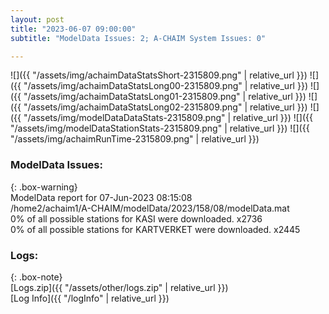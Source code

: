 ```yaml
---
layout: post
title: "2023-06-07 09:00:00"
subtitle: "ModelData Issues: 2; A-CHAIM System Issues: 0"

---
```


![]({{ "/assets/img/achaimDataStatsShort-2315809.png" | relative_url }})
![]({{ "/assets/img/achaimDataStatsLong00-2315809.png" | relative_url }})
![]({{ "/assets/img/achaimDataStatsLong01-2315809.png" | relative_url }})
![]({{ "/assets/img/achaimDataStatsLong02-2315809.png" | relative_url }})
![]({{ "/assets/img/modelDataDataStats-2315809.png" | relative_url }})
![]({{ "/assets/img/modelDataStationStats-2315809.png" | relative_url }})
![]({{ "/assets/img/achaimRunTime-2315809.png" | relative_url }})


### ModelData Issues:  
  
{: .box-warning}  
 ModelData report for 07-Jun-2023 08:15:08   
 /home2/achaim1/A-CHAIM/modelData/2023/158/08/modelData.mat   
 0% of all possible stations for KASI were downloaded. x2736   
 0% of all possible stations for KARTVERKET were downloaded. x2445   
  


### Logs:  
  
{: .box-note}  
[Logs.zip]({{ "/assets/other/logs.zip" | relative_url }})  
[Log Info]({{ "/logInfo" | relative_url }})  
